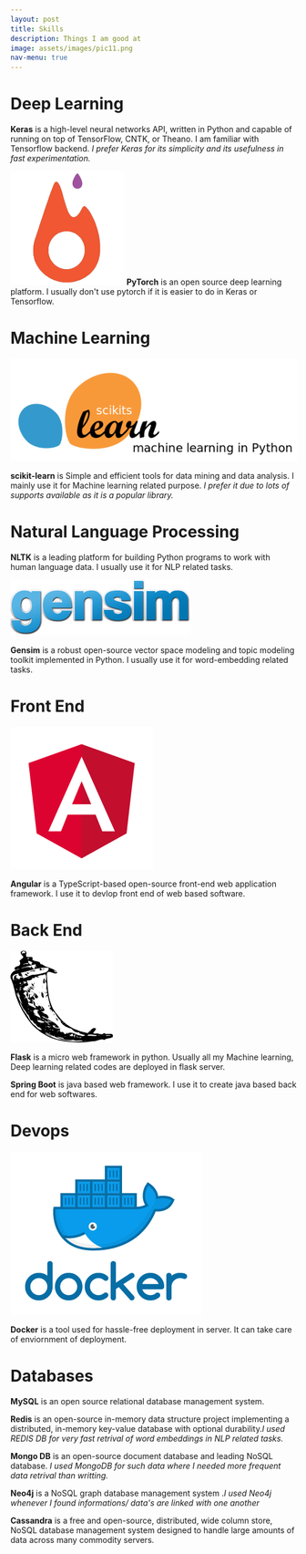 ```yaml
---
layout: post
title: Skills
description: Things I am good at
image: assets/images/pic11.png
nav-menu: true
---
```


 

# Deep Learning

**Keras** is a high-level neural networks API, written in Python and capable of running on top of TensorFlow, CNTK, or Theano. I am familiar with 
Tensorflow backend. *I prefer Keras for its simplicity and its usefulness in fast experimentation.*

![](/assets/images/pytorch_logo.png)
**PyTorch** is an open source deep learning platform. I usually don't use pytorch if it is easier to do in Keras or Tensorflow.

# Machine Learning
![](/assets/images/sklearn-logo.png)

**scikit-learn** is Simple and efficient tools for data mining and data analysis. I mainly use it for Machine learning related purpose.
*I prefer it due to lots of supports available as it is a popular library.* 

# Natural Language Processing
**NLTK** is a leading platform for building Python programs to work with human language data. I usually use it for NLP related tasks.

![](/assets/images/gensim.png)

**Gensim** is a robust open-source vector space modeling and topic modeling toolkit implemented in Python. I usually use it for word-embedding related tasks.

# Front End
![](/assets/images/angular.png)

**Angular** is a TypeScript-based open-source front-end web application framework. I use it to devlop front end of web based software.

# Back End
![](/assets/images/flask.png)

**Flask** is a micro web framework in python. Usually all my Machine learning, Deep learning related codes are deployed in flask server.


**Spring Boot** is java based web framework. I use it to create java based back end for web softwares. 

# Devops
![](/assets/images/docker.png)

**Docker** is a tool used for hassle-free deployment in server. It can take care of enviornment of deployment.  

# Databases
**MySQL** is an open source relational database management system.

**Redis** is an open-source in-memory data structure project implementing a distributed,
 in-memory key-value database with optional durability.*I used REDIS DB for very fast retrival of word embeddings in NLP related tasks.*

**Mongo DB**  is an open-source document database and leading NoSQL database. 
    *I used MongoDB for such data where I needed more frequent data retrival than writting.*

**Neo4j** is a NoSQL graph database management system .*I used Neo4j whenever I found informations/ data's are linked with one another*

**Cassandra**  is a free and open-source, distributed, wide column store, NoSQL database management system designed to handle large amounts of data across many commodity servers.